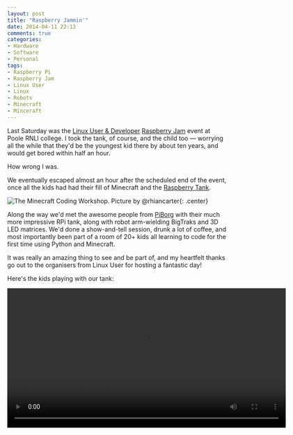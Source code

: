 ```yaml
---
layout: post
title: "Raspberry Jammin'"
date: 2014-04-11 22:13
comments: true
categories: 
- Hardware
- Software
- Personal
tags:
- Raspberry Pi
- Raspberry Jam
- Linux User
- Linux
- Robots
- Minecraft
- Minceraft
---
```


Last Saturday was the [Linux User & Developer](http://www.linuxuser.co.uk/) [Raspberry Jam](https://www.eventbrite.co.uk/e/the-linux-user-raspberry-jam-tickets-10095482861) event at Poole RNLI college. I took the tank, of course, and the child too &mdash; worrying all the while that they'd be the youngest kid there by about ten years, and would get bored within half an hour.

How wrong I was.

We eventually escaped almost an hour after the scheduled end of the event, once all the kids had had their fill of Minecraft and the [Raspberry Tank](http://raspberrytank.ianrenton.com).

![The Minecraft Coding Workshop. Picture by @rhiancarter](https://pbs.twimg.com/media/BkdSwL_IUAAgvsX.jpg){: .center}

Along the way we'd met the awesome people from [PiBorg](http://www.piborg.org/) with their much more impressive RPi tank, along with robot arm-wielding BigTraks and 3D LED matrices. We'd done a show-and-tell session, drunk a lot of coffee, and most importantly been part of a room of 20+ kids all learning to code for the first time using Python and Minecraft.

It was really an amazing thing to see and be part of, and my heartfelt thanks go out to the organisers from Linux User for hosting a fantastic day!

Here's the kids playing with our tank:

<center><video width="640" controls><source src="https://video.ianrenton.com/raspberrytank/infinitefun.mp4" type="video/mp4"></video></center>